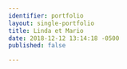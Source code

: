 ```yaml
---
identifier: portfolio
layout: single-portfolio
title: Linda et Mario
date: 2018-12-12 13:14:18 -0500
published: false

---
```

